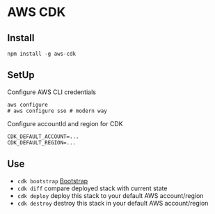 # AWS CDK

## Install

```shell
npm install -g aws-cdk
```

## SetUp
Configure AWS CLI credentials
```shell
aws configure
# aws configure sso # modern way
```
Configure accountId and region for CDK
```shell
CDK_DEFAULT_ACCOUNT=...
CDK_DEFAULT_REGION=...
```

## Use

* `cdk bootstrap`   [Bootstrap](https://docs.aws.amazon.com/cdk/v2/guide/bootstrapping.html)
* `cdk diff`        compare deployed stack with current state
* `cdk deploy`      deploy this stack to your default AWS account/region
* `cdk destroy`     destroy this stack in your default AWS account/region